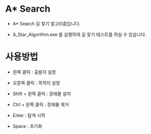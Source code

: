 # A\* Search

- A\* Search 길 찾기 알고리즘입니다.

- A_Star_Algorithm.exe 를 실행하여 길 찾기 테스트를 하실 수 있습니다.

# 사용방법

- 왼쪽 클릭 : 출발지 설정

- 오른쪽 클릭 : 목적지 설정

- Shift + 왼쪽 클릭 : 장애물 설치

- Ctrl + 왼쪽 클릭 : 장애물 제거

- Enter : 탐색 시작

- Space : 초기화
